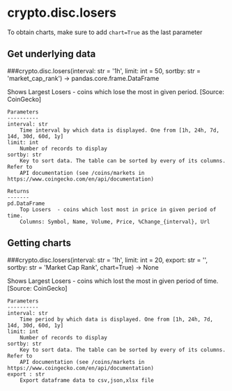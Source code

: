 # crypto.disc.losers

To obtain charts, make sure to add `chart=True` as the last parameter

## Get underlying data 
###crypto.disc.losers(interval: str = '1h', limit: int = 50, sortby: str = 'market_cap_rank') -> pandas.core.frame.DataFrame

Shows Largest Losers - coins which lose the most in given period. [Source: CoinGecko]

    Parameters
    ----------
    interval: str
        Time interval by which data is displayed. One from [1h, 24h, 7d, 14d, 30d, 60d, 1y]
    limit: int
        Number of records to display
    sortby: str
        Key to sort data. The table can be sorted by every of its columns. Refer to
        API documentation (see /coins/markets in https://www.coingecko.com/en/api/documentation)

    Returns
    -------
    pd.DataFrame
        Top Losers  - coins which lost most in price in given period of time.
        Columns: Symbol, Name, Volume, Price, %Change_{interval}, Url

## Getting charts 
###crypto.disc.losers(interval: str = '1h', limit: int = 20, export: str = '', sortby: str = 'Market Cap Rank', chart=True) -> None

Shows Largest Losers - coins which lost the most in given period of time. [Source: CoinGecko]

    Parameters
    ----------
    interval: str
        Time period by which data is displayed. One from [1h, 24h, 7d, 14d, 30d, 60d, 1y]
    limit: int
        Number of records to display
    sortby: str
        Key to sort data. The table can be sorted by every of its columns. Refer to
        API documentation (see /coins/markets in https://www.coingecko.com/en/api/documentation)
    export : str
        Export dataframe data to csv,json,xlsx file
